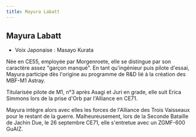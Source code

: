 ```yaml
---
title: Mayura Labatt
---
```


Mayura Labatt
-------------



* Voix Japonaise : Masayo Kurata

Née en CE55, employée par Morgenroete, elle se distingue par son caractère assez "garçon manqué". En tant qu'ingénieur puis pilote d'essai, Mayura participe dès l'origine au programme de R&D lié à la création des MBF-M1 Astray.


Titularisée pilote de M1, n°3 après Asagi et Juri en grade, elle suit Erica Simmons lors de la prise d'Orb par l'Alliance en CE71. 


Mayura intègre alors avec elles les forces de l'Alliance des Trois Vaisseaux pour le restant de la guerre. Malheureusement, lors de la Seconde Bataille de Jachin Due, le 26 septembre CE71, elle s'entretue avec un ZGMF-600 GuAIZ.


